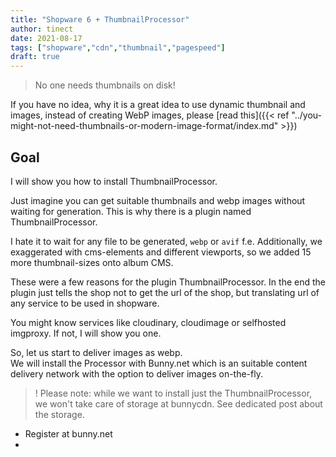 ```yaml
---
title: "Shopware 6 + ThumbnailProcessor"
author: tinect
date: 2021-08-17
tags: ["shopware","cdn","thumbnail","pagespeed"]
draft: true
---
```


> No one needs thumbnails on disk!

If you have no idea, why it is a great idea to use dynamic thumbnail and images, instead of creating WebP images, please 
[read this]({{< ref "../you-might-not-need-thumbnails-or-modern-image-format/index.md" >}})

## Goal

I will show you how to install ThumbnailProcessor.

Just imagine you can get suitable thumbnails and webp images without waiting for generation.
This is why there is a plugin named ThumbnailProcessor.

I hate it to wait for any file to be generated, `webp` or `avif` f.e.
Additionally, we exaggerated with cms-elements and different viewports, so we added 15 more thumbnail-sizes onto album CMS.

These were a few reasons for the plugin ThumbnailProcessor. In the end the plugin just tells the shop not to get the url of the shop, but translating url of any service to be used in shopware.

You might know services like cloudinary, cloudimage or selfhosted imgproxy. If not, I will show you one.

So, let us start to deliver images as webp.  
We will install the Processor with Bunny.net which is an suitable content delivery network with the option to deliver images on-the-fly.

>! Please note: while we want to install just the ThumbnailProcessor, we won't take care of storage at bunnycdn. See dedicated post about the storage.

- Register at bunny.net
- 